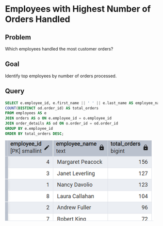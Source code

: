 
# Employees with Highest Number of Orders Handled

## Problem
Which employees handled the most customer orders?

## Goal
Identify top employees by number of orders processed.

## Query
```sql
SELECT e.employee_id, e.first_name || ' ' || e.last_name AS employee_name, 
COUNT(DISTINCT od.order_id) AS total_orders
FROM employees AS e
JOIN orders AS o ON e.employee_id = o.employee_id
JOIN order_details AS od ON o.order_id = od.order_id
GROUP BY e.employee_id 
ORDER BY total_orders DESC;
```

![Employees With Orders Handled](../images/employees_orders_handled.png)
